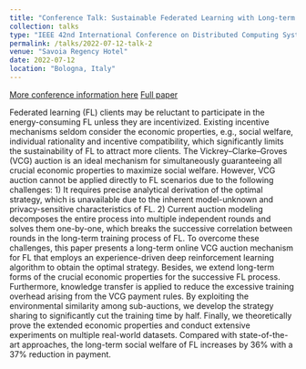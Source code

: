 ```yaml
---
title: "Conference Talk: Sustainable Federated Learning with Long-term Online VCG Auction Mechanism"
collection: talks
type: "IEEE 42nd International Conference on Distributed Computing Systems (ICDCS)"
permalink: /talks/2022-07-12-talk-2
venue: "Savoia Regency Hotel"
date: 2022-07-12
location: "Bologna, Italy"
---
```

[More conference information here](https://icdcs2022.icdcs.org/programs/) 
[Full paper](https://ieeexplore.ieee.org/document/9912254)

Federated learning (FL) clients may be reluctant to participate in the energy-consuming FL unless they are incentivized. Existing incentive mechanisms seldom consider the economic properties, e.g., social welfare, individual rationality and incentive compatibility, which significantly limits the sustainability of FL to attract more clients. The Vickrey–Clarke–Groves (VCG) auction is an ideal mechanism for simultaneously guaranteeing all crucial economic properties to maximize social welfare. However, VCG auction cannot be applied directly to FL scenarios due to the following challenges: 1) It requires precise analytical derivation of the optimal strategy, which is unavailable due to the inherent model-unknown and privacy-sensitive characteristics of FL. 2) Current auction modeling decomposes the entire process into multiple independent rounds and solves them one-by-one, which breaks the successive correlation between rounds in the long-term training process of FL. To overcome these challenges, this paper presents a long-term online VCG auction mechanism for FL that employs an experience-driven deep reinforcement learning algorithm to obtain the optimal strategy. Besides, we extend long-term forms of the crucial economic properties for the successive FL process. Furthermore, knowledge transfer is applied to reduce the excessive training overhead arising from the VCG payment rules. By exploiting the environmental similarity among sub-auctions, we develop the strategy sharing to significantly cut the training time by half. Finally, we theoretically prove the extended economic properties and conduct extensive experiments on multiple real-world datasets. Compared with state-of-the-art approaches, the long-term social welfare of FL increases by 36% with a 37% reduction in payment.
